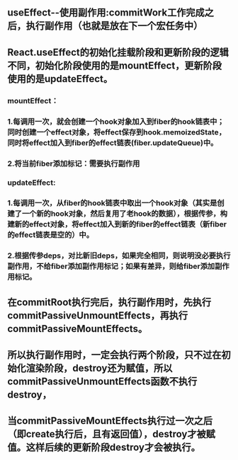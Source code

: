 ## useEffect--使用副作用:commitWork工作完成之后，执行副作用（也就是放在下一个宏任务中）
## React.useEffect的初始化挂载阶段和更新阶段的逻辑不同，初始化阶段使用的是mountEffect，更新阶段使用的是updateEffect。
### mountEffect：
### 1.每调用一次，就会创建一个hook对象加入到fiber的hook链表中；同时创建一个effect对象，将effect保存到hook.memoizedState，同时将effect加入到fiber的effect链表(fiber.updateQueue)中。
### 2.将当前fiber添加标记：需要执行副作用

### updateEffect:
### 1.每调用一次，从fiber的hook链表中取出一个hook对象（其实是创建了一个新的hook对象，然后复用了老hook的数据），根据传参，构建新的effect对象，将effect加入到新的fiber的effect链表（新fiber的effect链表是空的）中。
### 2.根据传参deps，对比新旧deps，如果完全相同，则说明没必要执行副作用，不给fiber添加副作用标记；如果有差异，则给fiber添加副作用标记。

## 在commitRoot执行完后，执行副作用时，先执行commitPassiveUnmountEffects，再执行commitPassiveMountEffects。
## 所以执行副作用时，一定会执行两个阶段，只不过在初始化渲染阶段，destroy还为赋值，所以commitPassiveUnmountEffects函数不执行destroy，
## 当commitPassiveMountEffects执行过一次之后（即create执行后，且有返回值），destroy才被赋值。这样后续的更新阶段destroy才会被执行。
